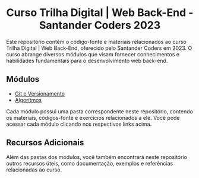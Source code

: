 <h1 align="center">Curso Trilha Digital | Web Back-End - Santander Coders 2023</h1>

Este repositório contém o código-fonte e materiais relacionados ao curso Trilha Digital | Web Back-End, oferecido pelo Santander Coders em 2023. O curso abrange diversos módulos que visam fornecer conhecimentos e habilidades fundamentais para o desenvolvimento web back-end.

## Módulos

- [Git e Versionamento](./git-e-versionamento)
- [Algoritmos](./algoritmos)
<!-- - [Redes e Sistemas](./redes-e-sistemas)
- [Introdução ao Java](./introducao-ao-java)
- [Introdução à Programação Orientada a Objetos em Java](./introducao-a-poo-em-java)
- [Banco de Dados](./banco-de-dados) -->

Cada módulo possui uma pasta correspondente neste repositório, contendo os materiais, códigos-fonte e exercícios relacionados a ele. Você pode acessar cada módulo clicando nos respectivos links acima.

## Recursos Adicionais

Além das pastas dos módulos, você também encontrará neste repositório outros recursos úteis, como documentação, exemplos e referências relacionadas ao curso.
